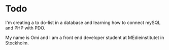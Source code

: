 # Todo
I'm creating a to do-list in a database and learning how to connect mySQL and PHP with PDO.

My name is Omi and I am a front end developer student at MEdieinstitutet in Stockholm.
